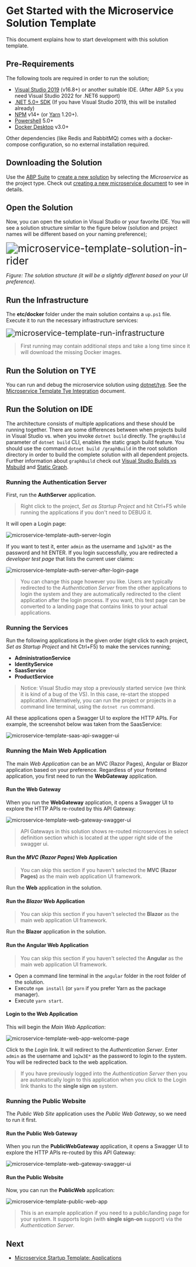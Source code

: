# Get Started with the Microservice Solution Template

This document explains how to start development with this solution template.

## Pre-Requirements

The following tools are required in order to run the solution;

* [Visual Studio 2019](https://visualstudio.microsoft.com/vs/community/) (v16.8+) or another suitable IDE. (After ABP 5.x you need Visual Studio 2022 for .NET6 support) 
* [.NET 5.0+ SDK](https://dotnet.microsoft.com/download) (If you have Visual Studio 2019, this will be installed already)
* [NPM](https://nodejs.org/) v14+ (or [Yarn](https://classic.yarnpkg.com/en/docs/install) 1.20+).
* [Powershell](https://docs.microsoft.com/en-us/powershell/) 5.0+
* [Docker Desktop](https://www.docker.com/products/docker-desktop) v3.0+

Other dependencies (like Redis and RabbitMQ) comes with a docker-compose configuration, so no external installation required.

## Downloading the Solution

Use the [ABP Suite](../../abp-suite/index.md) to [create a new solution](../../abp-suite/create-solution.md) by selecting the *Microservice* as the project type. Check out [creating a new microservice document](create-new-microservice.md) to see in details.

## Open the Solution

Now, you can open the solution in Visual Studio or your favorite IDE. You will see a solution structure similar to the figure below (solution and project names will be different based on your naming preference);

<img src="../../images/microservice-template-solution-in-rider.png" alt="microservice-template-solution-in-rider" style="zoom: 200%;" />

*Figure: The solution structure (it will be a slightly different based on your UI preference).*

## Run the Infrastructure

The **etc/docker** folder under the main solution contains a `up.ps1` file. Execute it to run the necessary infrastructure services:

<img src="../../images/microservice-template-run-infrastructure.png" alt="microservice-template-run-infrastructure" style="zoom:150%;" />

> First running may contain additional steps and take a long time since it will download the missing Docker images.

## Run the Solution on TYE

You can run and debug the microservice solution using [dotnet/tye](https://github.com/dotnet/tye). See the [Microservice Template Tye Integration](./tye-integration.md) document.

## Run the Solution on IDE

The architecture consists of multiple applications and these should be running together. There are some differences between when projects build in Visual Studio vs. when you invoke `dotnet build` directly. The `graphBuild` parameter of `dotnet build` CLI, enables the static graph build feature. You should use the command `dotnet build /graphBuild` in the root solution directory in order to build the complete solution with all dependent projects. Further information about `graphBuild` check out [Visual Studio Builds vs Msbuild](https://docs.microsoft.com/en-us/visualstudio/msbuild/build-process-overview?view=vs-2019#visual-studio-builds-vs-msbuildexe-builds)  and [Static Graph](https://github.com/dotnet/msbuild/blob/main/documentation/specs/static-graph.md).

### Running the Authentication Server

First, run the **AuthServer** application.

> Right click to the project, *Set as Startup Project* and hit Ctrl+F5 while running the applications if you don't need to DEBUG it.

It will open a Login page:

![microservice-template-auth-server-login](../../images/microservice-template-auth-server-login.png)

If you want to test it, enter `admin` as the username and `1q2w3E*` as the password and hit ENTER. If you login successfully, you are redirected a *developer test page* that lists the current user claims:

![microservice-template-auth-server-after-login-page](../../images/microservice-template-auth-server-after-login-page.png)

> You can change this page however you like. Users are typically redirected to the *Authentication Server* from the other applications to login the system and they are automatically redirected to the client application after the login process. If you want, this test page can be converted to a landing page that contains links to your actual applications.

### Running the Services

Run the following applications in the given order (right click to each project, *Set as Startup Project* and hit Ctrl+F5) to make the services running;

* **AdministrationService**
* **IdentityService**
* **SaasService**
* **ProductService**

> Notice: Visual Studio may stop a previously started service (we think it is kind of a bug of the VS). In this case, re-start the stopped application. Alternatively, you can run the project or projects in a command line terminal, using the `dotnet run` command.

All these applications open a Swagger UI to explore the HTTP APIs. For example, the screenshot below was taken from the SaasService:

![microservice-template-saas-api-swagger-ui](../../images/microservice-template-saas-api-swagger-ui.png)

### Running the Main Web Application

The main *Web Application* can be an MVC (Razor Pages), Angular or Blazor application based on your preference. Regardless of your frontend application, you first need to run the **WebGateway** application. 

#### Run the Web Gateway

When you run the **WebGateway** application, it opens a Swagger UI to explore the HTTP APIs re-routed by this API Gateway:

![microservice-template-web-gateway-swagger-ui](../../images/microservice-template-web-gateway-swagger-ui.png)

> API Gateways in this solution shows re-routed microservices in select definition section which is located at the upper right side of the swagger ui.

#### Run the *MVC (Razor Pages)* Web Application

> You can skip this section if you haven't selected the **MVC (Razor Pages)** as the main web application UI framework.

Run the **Web** application in the solution.

#### Run the *Blazor* Web Application

> You can skip this section if you haven't selected the **Blazor** as the main web application UI framework.

Run the **Blazor** application in the solution.

#### Run the Angular Web Application

> You can skip this section if you haven't selected the **Angular** as the main web application UI framework.

* Open a command line terminal in the `angular` folder in the root folder of the solution.
* Execute `npm install` (or `yarn` if you prefer Yarn as the package manager).
* Execute `yarn start`.

#### Login to the Web Application

This will begin the *Main Web Application*:

![microservice-template-web-app-welcome-page](../../images/microservice-template-web-app-welcome-page.png)

Click to the *Login* link. It will redirect to the *Authentication Server*. Enter `admin` as the username and `1q2w3E*` as the password to login to the system. You will be redirected back to the web application.

> If you have previously logged into the *Authentication Server* then you are automatically login to this application when you click to the Login link thanks to the **single sign on** system.

### Running the Public Website

The *Public Web Site* application uses the *Public Web Gateway*, so we need to run it first.

#### Run the Public Web Gateway

When you run the **PublicWebGateway** application, it opens a Swagger UI to explore the HTTP APIs re-routed by this API Gateway:

![microservice-template-web-gateway-swagger-ui](../../images/microservice-template-public-web-gateway-swagger-ui.png)

#### Run the Public Website

Now, you can run the **PublicWeb** application:

![microservice-template-public-web-app](../../images/microservice-template-public-web-app.jpg)

> This is an example application if you need to a public/landing page for your system. It supports login (with **single sign-on** support) via the *Authentication Server*.

## Next

- [Microservice Startup Template: Applications](applications.md)
